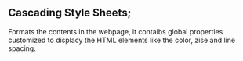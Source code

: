 ## Cascading Style Sheets;

Formats the contents in the webpage, it contaibs global properties customized to displacy the HTML elements like the color, zise and line spacing. 
